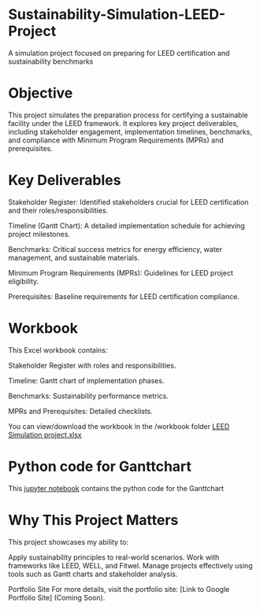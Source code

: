 # Sustainability-Simulation-LEED-Project
A simulation project focused on preparing for LEED certification and sustainability benchmarks

# Objective
This project simulates the preparation process for certifying a sustainable facility under the LEED framework. It explores key project deliverables, including stakeholder engagement, implementation timelines, benchmarks, and compliance with Minimum Program Requirements (MPRs) and prerequisites.

# Key Deliverables
Stakeholder Register: Identified stakeholders crucial for LEED certification and their roles/responsibilities.

Timeline (Gantt Chart): A detailed implementation schedule for achieving project milestones.

Benchmarks: Critical success metrics for energy efficiency, water management, and sustainable materials.

Minimum Program Requirements (MPRs): Guidelines for LEED project eligibility.

Prerequisites: Baseline requirements for LEED certification compliance.

# Workbook
This Excel workbook contains:

Stakeholder Register with roles and responsibilities.

Timeline: Gantt chart of implementation phases.

Benchmarks: Sustainability performance metrics.

MPRs and Prerequisites: Detailed checklists.

You can view/download the workbook in the /workbook folder [LEED Simulation project.xlsx](https://github.com/TeiAd/Sustainability-Simulation-LEED-Project/blob/main/LEED%20Simulation%20project.xlsx)

# Python code for Ganttchart
This [jupyter notebook](https://github.com/TeiAd/Sustainability-Simulation-LEED-Project/blob/main/LEED%20Gantt.ipynb)  contains the python code for the Ganttchart 

# Why This Project Matters
This project showcases my ability to:

Apply sustainability principles to real-world scenarios.
Work with frameworks like LEED, WELL, and Fitwel.
Manage projects effectively using tools such as Gantt charts and stakeholder analysis.

Portfolio Site
For more details, visit the portfolio site: [Link to Google Portfolio Site] (Coming Soon).


